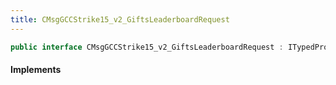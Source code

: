 ```yaml
---
title: CMsgGCCStrike15_v2_GiftsLeaderboardRequest
---
```


```csharp
public interface CMsgGCCStrike15_v2_GiftsLeaderboardRequest : ITypedProtobuf<CMsgGCCStrike15_v2_GiftsLeaderboardRequest>, INativeHandle
```

#### Implements

